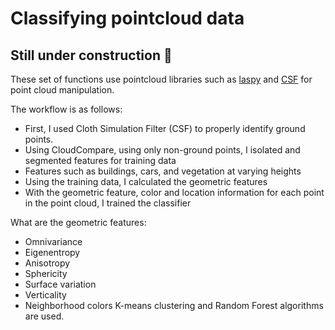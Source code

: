 # Classifying pointcloud data
## Still under construction :construction_worker:
These set of functions use pointcloud libraries such as [laspy](https://laspy.readthedocs.io/en/latest/) and [CSF](https://github.com/jianboqi/CSF) for point cloud manipulation.

The workflow is as follows:
- First, I used Cloth Simulation Filter (CSF) to properly identify ground points.
- Using CloudCompare, using only non-ground points, I isolated and segmented features for training data
- Features such as buildings, cars, and vegetation at varying heights
- Using the training data, I calculated the geometric features
- With the geometric feature, color and location information for each point in the point cloud, I trained the classifier
    
What are the geometric features:
- Omnivariance
- Eigenentropy
- Anisotropy
- Sphericity
- Surface variation
- Verticality
- Neighborhood colors
K-means clustering and Random Forest algorithms are used.
